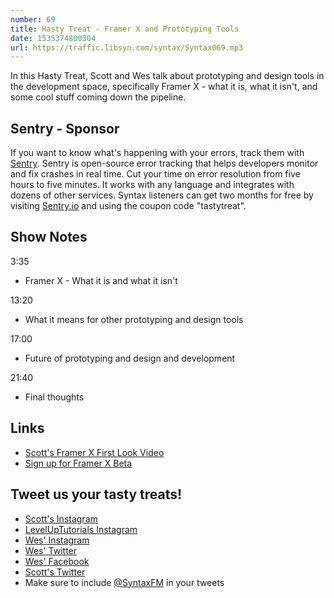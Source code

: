 ```yaml
---
number: 69
title: Hasty Treat - Framer X and Prototyping Tools
date: 1535374800304
url: https://traffic.libsyn.com/syntax/Syntax069.mp3
---
```


In this Hasty Treat, Scott and Wes talk about prototyping and design tools in the development space, specifically Framer X - what it is, what it isn't, and some cool stuff coming down the pipeline.

## Sentry - Sponsor

If you want to know what's happening with your errors, track them with [Sentry](https://sentry.io/). Sentry is open-source error tracking that helps developers monitor and fix crashes in real time. Cut your time on error resolution from five hours to five minutes. It works with any language and integrates with dozens of other services. Syntax listeners can get two months for free by visiting [Sentry.io](https://sentry.io/) and using the coupon code "tastytreat".

## Show Notes

3:35

* Framer X - What it is and what it isn't

13:20

* What it means for other prototyping and design tools

17:00

* Future of prototyping and design and development

21:40

* Final thoughts

## Links

* [Scott's Framer X First Look Video](https://youtu.be/oUhoBus1nn0)
* [Sign up for Framer X Beta](https://framer.com/x/)

## Tweet us your tasty treats!

* [Scott's Instagram](https://www.instagram.com/stolinski/)
* [LevelUpTutorials Instagram](https://www.instagram.com/LevelUpTutorials/)
* [Wes' Instagram](https://www.instagram.com/wesbos/)
* [Wes' Twitter](https://twitter.com/wesbos)
* [Wes' Facebook](https://www.facebook.com/wesbos.developer)
* [Scott's Twitter](https://twitter.com/stolinski)
* Make sure to include [@SyntaxFM](https://twitter.com/SyntaxFM) in your tweets

